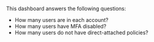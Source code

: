 This dashboard answers the following questions:

- How many users are in each account?
- How many users have MFA disabled?
- How many users do not have direct-attached policies?
